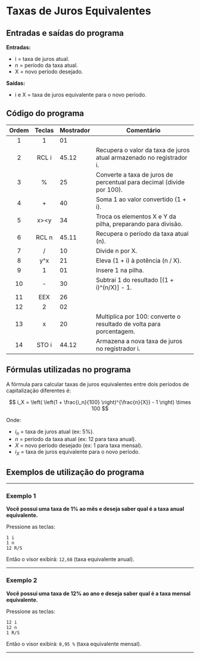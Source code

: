 # Taxas de Juros Equivalentes

## Entradas e saídas do programa

**Entradas:**
- i = taxa de juros atual.
- n = período da taxa atual.
- X = novo período desejado.

**Saídas:**
- i e X = taxa de juros equivalente para o novo período.

## Código do programa

| Ordem | Teclas | Mostrador | Comentário                                                            |
| :---: | :----: | --------- | --------------------------------------------------------------------- |
|   1   |   1    | 01        |                                                                       |
|   2   | RCL i  | 45.12     | Recupera o valor da taxa de juros atual armazenado no registrador i.  |
|   3   |   %    | 25        | Converte a taxa de juros de percentual para decimal (divide por 100). |
|   4   |   +    | 40        | Soma 1 ao valor convertido (1 + i).                                   |
|   5   |  x><y  | 34        | Troca os elementos X e Y da pilha, preparando para divisão.           |
|   6   | RCL n  | 45.11     | Recupera o período da taxa atual (n).                                 |
|   7   |   /    | 10        | Divide n por X.                                                       |
|   8   |  y^x   | 21        | Eleva (1 + i) à potência (n / X).                                     |
|   9   |   1    | 01        | Insere 1 na pilha.                                                    |
|  10   |   -    | 30        | Subtrai 1 do resultado  [(1 + i)^(n/X)] - 1.                          |
|  11   |  EEX   | 26        |                                                                       |
|  12   |   2    | 02        |                                                                       |
|  13   |   x    | 20        | Multiplica por 100: converte o resultado de volta para porcentagem.   |
|  14   | STO i  | 44.12     | Armazena a nova taxa de juros no registrador i.                       |

## Fórmulas utilizadas no programa

A fórmula para calcular taxas de juros equivalentes entre dois períodos de capitalização diferentes é:

$$
i_X = \left( \left(1 + \frac{i_n}{100} \right)^{\frac{n}{X}} - 1 \right) \times 100
$$

Onde:

* $i_n$ = taxa de juros atual (ex: 5%).
* $n$ = período da taxa atual (ex: 12 para taxa anual).
* $X$ = novo período desejado (ex: 1 para taxa mensal).
* $i_X$ =  taxa de juros equivalente para o novo período.

## Exemplos de utilização do programa

---

### Exemplo 1

**Você possui uma taxa de 1% ao mês e deseja saber qual é a taxa anual equivalente.**

Pressione as teclas:

```
1 i
1 n
12 R/S
```

Então o visor exibirá: `12,68` (taxa equivalente anual).

---

### Exemplo 2

**Você possui uma taxa de 12% ao ano e deseja saber qual é a taxa mensal equivalente.**

Pressione as teclas:

```
12 i
12 n
1 R/S
```

Então o visor exibirá: `0,95 %` (taxa equivalente mensal).

---

